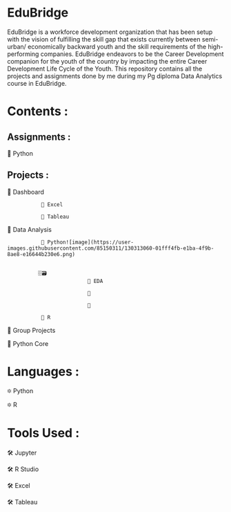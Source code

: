 # EduBridge
EduBridge is a workforce development organization that has been setup with the vision of fulfilling the skill gap that exists currently between semi-urban/ economically backward youth and the skill requirements of the high-performing companies. EduBridge endeavors to be the Career Development companion for the youth of the country by impacting the entire Career Development Life Cycle of the Youth.
This repository contains all the projects and assignments done by me during my Pg diploma Data Analytics course in EduBridge.

# Contents :

## Assignments :
  🔅 Python
  
## Projects :
  🔆 Dashboard
  
               📁 Excel
               
               📁 Tableau
  
  🔆 Data Analysis
  
               📁 Python![image](https://user-images.githubusercontent.com/85150311/130313060-01fff4fb-e1ba-4f9b-8ae8-e16644b230e6.png)

               
              🗄🗃
                              🔹 EDA 
                              
                              🔹 
                             
                              🔹
                    
               📁 R
  
  🔆 Group Projects
  
  🔆 Python Core
  
  
# Languages :
  🔯 Python
  
  🔯 R
  
# Tools Used :
  🛠 Jupyter
  
  🛠 R Studio
  
  🛠 Excel
  
  🛠 Tableau 
            

